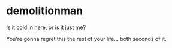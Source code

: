 demolitionman
=============

Is it cold in here, or is it just me?

You're gonna regret this the rest of your life... both seconds of it.
